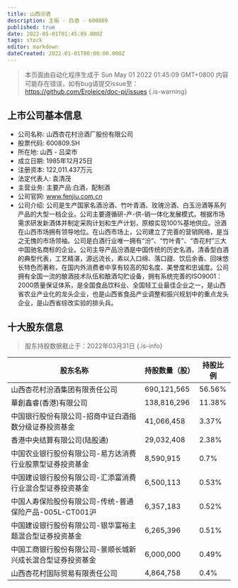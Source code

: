 ```yaml
---
title: 山西汾酒
description: 主板 - 白酒 - 600809
published: true
date: 2022-05-01T01:45:09.000Z
tags: stock
editor: markdown
dateCreated: 2022-01-01T00:00:00.000Z
---
```


> 本页面由自动化程序生成于 Sun May 01 2022 01:45:09 GMT+0800
> 内容可能存在错误，如有bug请提交issue至：https://github.com/Eroleice/doc-pi/issues
{.is-warning}

## 上市公司基本信息
- 公司名称: 山西杏花村汾酒厂股份有限公司
- 股票代码: 600809.SH
- 所在地: 山西 - 吕梁市
- 成立日期: 1985年12月25日
- 注册资本: 122,011.437万元
- 法定代表人: 袁清茂
- 主营业务: 主要产品:白酒，配制酒
- 公司官网: www.fenjiu.com.cn
- 公司介绍: 公司是生产国家名酒汾酒、竹叶青酒、玫瑰汾酒、白玉汾酒等系列产品的大型一档企业。公司主要遵循研-产-供-销一体化发展模式。根据市场需求研发新酒体并制定采购计划和生产计划，原粮实现100%基地供应。汾酒在山西市场拥有领导地位。在山西市场上，公司建立了完善的营销网络，是当之无愧的市场领袖。公司是白酒行业唯一拥有“汾”、“竹叶青”、“杏花村”三大中国驰名商标的企业。公司主导产品汾酒是中国传统的历史名酒，清香型白酒的典型代表，工艺精湛，源远流长，素以入口绵、落口甜、饮后余香、回味悠长特色而著称，在国内外消费者中享有较高的知名度、美誉度和忠诚度。公司拥有全国一流的酿酒技术队伍和酿酒勾贮设备，拥有系统完善的ISO9001：2000质量保证体系，是全国食品饮料业、全国轻工业最佳企业之一，是山西省农业产业化的龙头企业，也是山西省食品产业调整和振兴规划中的重点龙头企业，是山西省综改实验的排头兵。


## 十大股东信息
> 股东持股数据截止于：2022年03月31日
{.is-info}

| 股东名称 | 持股数量（股） | 持股比例 |
| --- | --- | --- |
| 山西杏花村汾酒集团有限责任公司 | 690,121,565 | 56.56% |
| 華創鑫睿(香港)有限公司 | 138,816,296 | 11.38% |
| 中国银行股份有限公司-招商中证白酒指数分级证券投资基金 | 41,066,458 | 3.37% |
| 香港中央结算有限公司(陆股通) | 29,032,408 | 2.38% |
| 中国农业银行股份有限公司-易方达消费行业股票型证券投资基金 | 8,590,915 | 0.7% |
| 中国建设银行股份有限公司-汇添富消费行业混合型证券投资基金 | 6,500,113 | 0.53% |
| 中国人寿保险股份有限公司-传统-普通保险产品-005L-CT001沪 | 6,357,183 | 0.52% |
| 中国建设银行股份有限公司-银华富裕主题混合型证券投资基金 | 6,265,396 | 0.51% |
| 中国工商银行股份有限公司-景顺长城新兴成长混合型证券投资基金 | 6,000,000 | 0.49% |
| 山西杏花村国际贸易有限责任公司 | 4,864,758 | 0.4% |




